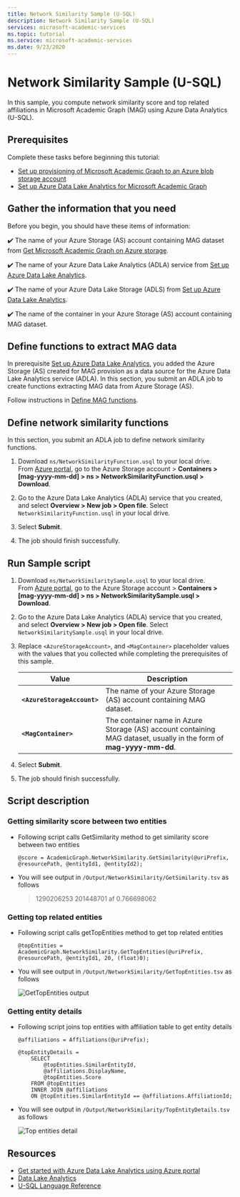 ```yaml
---
title: Network Similarity Sample (U-SQL)
description: Network Similarity Sample (U-SQL)
services: microsoft-academic-services
ms.topic: tutorial
ms.service: microsoft-academic-services
ms.date: 9/23/2020
---
```

# Network Similarity Sample (U-SQL)

In this sample, you compute network similarity score and top related affiliations in Microsoft Academic Graph (MAG) using Azure Data Analytics (U-SQL).

## Prerequisites

Complete these tasks before beginning this tutorial:

* [Set up provisioning of Microsoft Academic Graph to an Azure blob storage account](get-started-setup-provisioning.md)
* [Set up Azure Data Lake Analytics for Microsoft Academic Graph](get-started-setup-azure-data-lake-analytics.md)

## Gather the information that you need

   Before you begin, you should have these items of information:

   :heavy_check_mark:  The name of your Azure Storage (AS) account containing MAG dataset from [Get Microsoft Academic Graph on Azure storage](get-started-setup-provisioning.md#note-azure-storage-account-name-and-primary-key).

   :heavy_check_mark:  The name of your Azure Data Lake Analytics (ADLA) service from [Set up Azure Data Lake Analytics](get-started-setup-azure-data-lake-analytics.md#create-azure-data-lake-analytics-account).

   :heavy_check_mark:  The name of your Azure Data Lake Storage (ADLS) from [Set up Azure Data Lake Analytics](get-started-setup-azure-data-lake-analytics.md#create-azure-data-lake-analytics-account).

   :heavy_check_mark:  The name of the container in your Azure Storage (AS) account containing MAG dataset.

## Define functions to extract MAG data

In prerequisite [Set up Azure Data Lake Analytics](get-started-setup-azure-data-lake-analytics.md), you added the Azure Storage (AS) created for MAG provision as a data source for the Azure Data Lake Analytics service (ADLA). In this section, you submit an ADLA job to create functions extracting MAG data from Azure Storage (AS).

Follow instructions in [Define MAG functions](define-mag-function.md).

## Define network similarity functions

In this section, you submit an ADLA job to define network similarity functions.

1. Download `ns/NetworkSimilarityFunction.usql` to your local drive. <br> From [Azure portal](https://portal.azure.com), go to the Azure Storage account > **Containers > [mag-yyyy-mm-dd] > ns > NetworkSimilarityFunction.usql > Download**.

1. Go to the Azure Data Lake Analytics (ADLA) service that you created, and select **Overview > New job > Open file**. Select `NetworkSimilarityFunction.usql` in your local drive.

1. Select **Submit**.

1. The job should finish successfully.

## Run Sample script

1. Download `ns/NetworkSimilaritySample.usql` to your local drive. <br> From [Azure portal](https://portal.azure.com), go to the Azure Storage account > **Containers > [mag-yyyy-mm-dd] > ns > NetworkSimilaritySample.usql > Download**.

1. Go to the Azure Data Lake Analytics (ADLA) service that you created, and select **Overview > New job > Open file**. Select `NetworkSimilaritySample.usql` in your local drive.

1. Replace `<AzureStorageAccount>`, and `<MagContainer>` placeholder values with the values that you collected while completing the prerequisites of this sample.

   |Value  |Description  |
   |---------|---------|
   |**`<AzureStorageAccount>`** | The name of your Azure Storage (AS) account containing MAG dataset. |
   |**`<MagContainer>`** | The container name in Azure Storage (AS) account containing MAG dataset, usually in the form of **mag-yyyy-mm-dd**. |

1. Select **Submit**.

1. The job should finish successfully.

## Script description

### Getting similarity score between two entities

- Following script calls GetSimilarity method to get similarity score between two entities

   ```U-SQL
   @score = AcademicGraph.NetworkSimilarity.GetSimilarity(@uriPrefix, @resourcePath, @entityId1, @entityId2);
   ```

- You will see output in `/Output/NetworkSimilarity/GetSimilarity.tsv` as follows

    > 1290206253	201448701	af	0.766698062

### Getting top related entities

- Following script calls getTopEntities method to get top related entities

   ```U-SQL
   @topEntities = AcademicGraph.NetworkSimilarity.GetTopEntities(@uriPrefix, @resourcePath, @entityId1, 20, (float)0);
   ```

- You will see output in `/Output/NetworkSimilarity/GetTopEntities.tsv` as follows

    ![GetTopEntities output](media/network-similarity/usql-get-top-entities.png "GetTopEntities output")

### Getting entity details

- Following script joins top entities with affiliation table to get entity details

   ```U-SQL
   @affiliations = Affiliations(@uriPrefix);

   @topEntityDetails =
       SELECT
           @topEntities.SimilarEntityId,
           @affiliations.DisplayName,
           @topEntities.Score
       FROM @topEntities
       INNER JOIN @affiliations
       ON @topEntities.SimilarEntityId == @affiliations.AffiliationId;
   ```

- You will see output in `/Output/NetworkSimilarity/TopEntityDetails.tsv` as follows

    ![Top entities detail](media/network-similarity/usql-top-entities-detail.png "Top entities detail")

## Resources

* [Get started with Azure Data Lake Analytics using Azure portal](https://docs.microsoft.com/azure/data-lake-analytics/data-lake-analytics-get-started-portal)
* [Data Lake Analytics](https://azure.microsoft.com/services/data-lake-analytics/)
* [U-SQL Language Reference](https://docs.microsoft.com/u-sql/)
